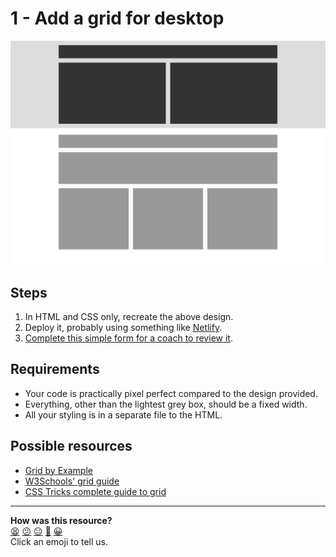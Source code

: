 # 1 - Add a grid for desktop

![Task](./assets/exercise-1.png)

## Steps

1. In HTML and CSS only, recreate the above design.
2. Deploy it, probably using something like [Netlify](https://netlify.app/).
3. [Complete this simple form for a coach to review it](https://airtable.com/shrPYZwx2GoE4h3Um).

## Requirements

* Your code is practically pixel perfect compared to the design provided.
* Everything, other than the lightest grey box, should be a fixed width.
* All your styling is in a separate file to the HTML.

## Possible resources

* [Grid by Example](https://gridbyexample.com/learn/)
* [W3Schools' grid guide](https://www.w3schools.com/css/css_grid.asp)
* [CSS Tricks complete guide to grid](https://css-tricks.com/snippets/css/complete-guide-grid/)

<!-- BEGIN GENERATED SECTION DO NOT EDIT -->

---

**How was this resource?**  
[😫](https://airtable.com/shrUJ3t7KLMqVRFKR?prefill_Repository=makersacademy/course&prefill_File=web_design/1-add-grid-for-desktop.md&prefill_Sentiment=😫) [😕](https://airtable.com/shrUJ3t7KLMqVRFKR?prefill_Repository=makersacademy/course&prefill_File=web_design/1-add-grid-for-desktop.md&prefill_Sentiment=😕) [😐](https://airtable.com/shrUJ3t7KLMqVRFKR?prefill_Repository=makersacademy/course&prefill_File=web_design/1-add-grid-for-desktop.md&prefill_Sentiment=😐) [🙂](https://airtable.com/shrUJ3t7KLMqVRFKR?prefill_Repository=makersacademy/course&prefill_File=web_design/1-add-grid-for-desktop.md&prefill_Sentiment=🙂) [😀](https://airtable.com/shrUJ3t7KLMqVRFKR?prefill_Repository=makersacademy/course&prefill_File=web_design/1-add-grid-for-desktop.md&prefill_Sentiment=😀)  
Click an emoji to tell us.

<!-- END GENERATED SECTION DO NOT EDIT -->
